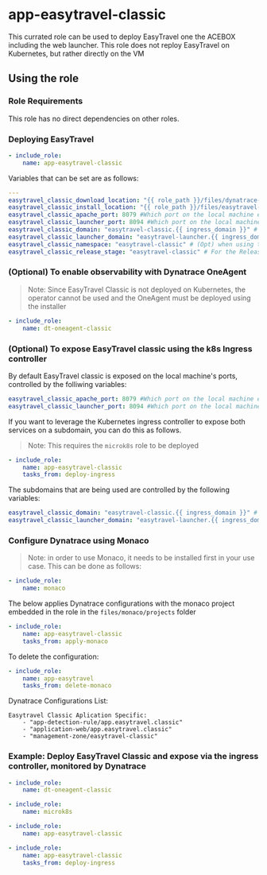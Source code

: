 # app-easytravel-classic

This currated role can be used to deploy EasyTravel one the ACEBOX including the web launcher.
This role does not reploy EasyTravel on Kubernetes, but rather directly on the VM

## Using the role

### Role Requirements
This role has no direct dependencies on other roles.

### Deploying EasyTravel

```yaml
- include_role:
    name: app-easytravel-classic
```

Variables that can be set are as follows:

```yaml
---
easytravel_classic_download_location: "{{ role_path }}/files/dynatrace-easytravel-linux-x86_64.jar"
easytravel_classic_install_location: "{{ role_path }}/files/easytravel-2.0.0-x64"
easytravel_classic_apache_port: 8079 #Which port on the local machine exposes EasyTravel
easytravel_classic_launcher_port: 8094 #Which port on the local machine exposes EasyTravel Launcher
easytravel_classic_domain: "easytravel-classic.{{ ingress_domain }}" # (Opt)When leveraging an ingress controller, which domain to use for EasyTravel
easytravel_classic_launcher_domain: "easytravel-launcher.{{ ingress_domain }}" # (Opt)When leveraging an ingress controller, which domain to use for EasyTravel Launcher
easytravel_classic_namespace: "easytravel-classic" # (Opt) when using the ingress capabilities, in which namespace to deploy the kubernetes resources
easytravel_classic_release_stage: "easytravel-classic" # For the Release Inventory, which Stage to set
```

### (Optional) To enable observability with Dynatrace OneAgent

> Note: Since EasyTravel Classic is not deployed on Kubernetes, the operator cannot be used and the OneAgent must be deployed using the installer
```yaml
- include_role:
    name: dt-oneagent-classic
```

### (Optional) To expose EasyTravel classic using the k8s Ingress controller 
By default EasyTravel classic is exposed on the local machine's ports, controlled by the folliwing variables:
```yaml
easytravel_classic_apache_port: 8079 #Which port on the local machine exposes EasyTravel
easytravel_classic_launcher_port: 8094 #Which port on the local machine exposes EasyTravel Launcher
```

If you want to leverage the Kubernetes ingress controller to expose both services on a subdomain, you can do this as follows.

> Note: This requires the `microk8s` role to be deployed
```yaml
- include_role:
    name: app-easytravel-classic
    tasks_from: deploy-ingress
```

The subdomains that are being used are controlled by the following variables:
```yaml
easytravel_classic_domain: "easytravel-classic.{{ ingress_domain }}" # (Opt)When leveraging an ingress controller, which domain to use for EasyTravel
easytravel_classic_launcher_domain: "easytravel-launcher.{{ ingress_domain }}" # (Opt)When leveraging an ingress controller, which domain to use for EasyTravel Launcher
```

### Configure Dynatrace using Monaco

> Note: in order to use Monaco, it needs to be installed first in your use case. This can be done as follows:

```yaml
- include_role:
    name: monaco
```

The below applies Dynatrace configurations with the monaco project embedded in the role in the `files/monaco/projects` folder

```yaml
- include_role:
    name: app-easytravel-classic
    tasks_from: apply-monaco
```

To delete the configuration:

```yaml
- include_role:
    name: app-easytravel
    tasks_from: delete-monaco
```

Dynatrace Configurations List:
    
    Easytravel Classic Aplication Specific:
        - "app-detection-rule/app.easytravel.classic"
        - "application-web/app.easytravel.classic"
        - "management-zone/easytravel-classic"

### Example: Deploy EasyTravel Classic and expose via the ingress controller, monitored by Dynatrace

```yaml
- include_role:
    name: dt-oneagent-classic

- include_role:
    name: microk8s

- include_role:
    name: app-easytravel-classic

- include_role:
    name: app-easytravel-classic
    tasks_from: deploy-ingress
```